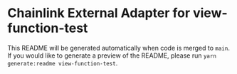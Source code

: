# Chainlink External Adapter for view-function-test

This README will be generated automatically when code is merged to `main`. If you would like to generate a preview of the README, please run `yarn generate:readme view-function-test`.
